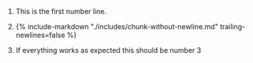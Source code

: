 1.  This is the first number line.

1.  {%
       include-markdown "./includes/chunk-without-newline.md"
       trailing-newlines=false
    %}

1.  If everything works as expected this should be number 3
